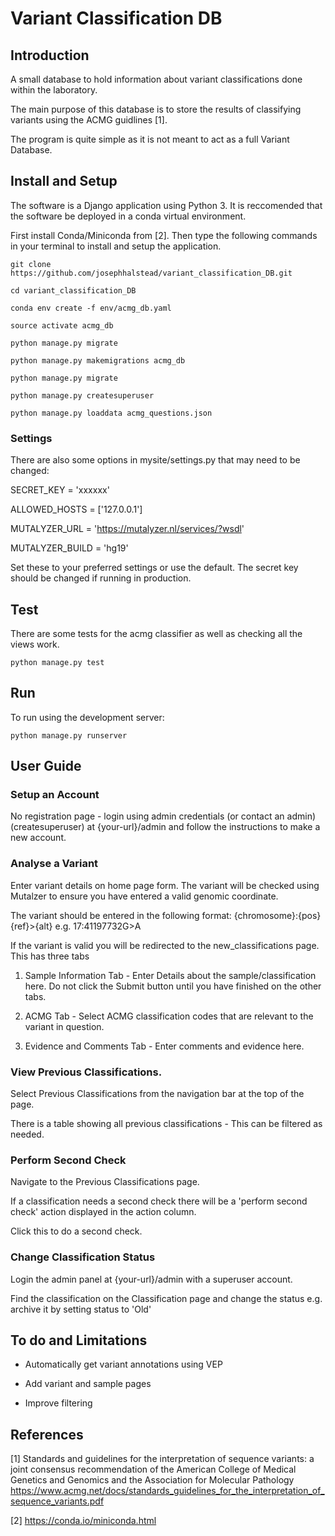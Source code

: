 # Variant Classification DB

## Introduction

A small database to hold information about variant classifications done within the laboratory.

The main purpose of this database is to store the results of classifying variants using the ACMG guidlines [1].

The program is quite simple as it is not meant to act as a full Variant Database.

## Install and Setup

The software is a Django application using Python 3. It is reccomended that the software be deployed in a conda virtual environment.

First install Conda/Miniconda from [2]. Then type the following commands in your terminal to install and setup the application.

`git clone https://github.com/josephhalstead/variant_classification_DB.git`

`cd variant_classification_DB`

`conda env create -f env/acmg_db.yaml `

`source activate acmg_db`

`python manage.py migrate`

`python manage.py makemigrations acmg_db`

`python manage.py migrate`

`python manage.py createsuperuser`

`python manage.py loaddata acmg_questions.json`

### Settings

There are also some options in mysite/settings.py that may need to be changed:

SECRET_KEY = 'xxxxxx'

ALLOWED_HOSTS = ['127.0.0.1']

MUTALYZER_URL = 'https://mutalyzer.nl/services/?wsdl'

MUTALYZER_BUILD = 'hg19' 

Set these to your preferred settings or use the default. The secret key should be changed if running in production.

## Test

There are some tests for the acmg classifier as well as checking all the views work.

`python manage.py test`

## Run

To run using the development server:

`python manage.py runserver`


## User Guide

### Setup an Account

No registration page - login using admin credentials (or contact an admin) (createsuperuser) at {your-url}/admin and follow the instructions to make a new account.

### Analyse a Variant

Enter variant details on home page form. The variant will be checked using Mutalzer to ensure you have entered a valid genomic coordinate.

The variant should be entered in the following format: {chromosome}:{pos}{ref}>{alt} e.g. 17:41197732G>A

If the variant is valid you will be redirected to the new_classifications page. This has three tabs

1. Sample Information Tab - Enter Details about the sample/classification here. Do not click the Submit button until you have finished on the other tabs.

2. ACMG Tab - Select ACMG classification codes that are relevant to the variant in question.

3. Evidence and Comments Tab - Enter comments and evidence here.

### View Previous Classifications.

Select Previous Classifications from the navigation bar at the top of the page.

There is a table showing all previous classifications - This can be filtered as needed.

### Perform Second Check

Navigate to the Previous Classifications page.

If a classification needs a second check there will be a 'perform second check' action displayed in the action column.

Click this to do a second check.

### Change Classification Status

Login the admin panel at {your-url}/admin with a superuser account.

Find the classification on the Classification page and change the status e.g. archive it by setting status to 'Old'

## To do and Limitations

* Automatically get variant annotations using VEP

* Add variant and sample pages

* Improve filtering


## References

[1] Standards and guidelines for the interpretation of sequence
variants: a joint consensus recommendation of the American
College of Medical Genetics and Genomics and the
Association for Molecular Pathology https://www.acmg.net/docs/standards_guidelines_for_the_interpretation_of_sequence_variants.pdf

[2] https://conda.io/miniconda.html